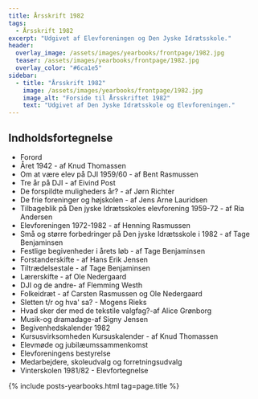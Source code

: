 ```yaml
---
title: Årsskrift 1982
tags:
  - Årsskrift 1982
excerpt: "Udgivet af Elevforeningen og Den Jyske Idrætsskole."
header:
  overlay_image: /assets/images/yearbooks/frontpage/1982.jpg
  teaser: /assets/images/yearbooks/frontpage/1982.jpg
  overlay_color: "#6ca1e5"
sidebar:
  - title: "Årsskrift 1982"
    image: /assets/images/yearbooks/frontpage/1982.jpg
    image_alt: "Forside til Årsskriftet 1982"
    text: "Udgivet af Den Jyske Idrætsskole og Elevforeningen."
---
```


## Indholdsfortegnelse

- Forord
- Året 1942 - af Knud Thomassen 
- Om at være elev på DJI 1959/60 - af Bent Rasmussen
- Tre år på DJI - af Eivind Post
- De forspildte muligheders år? - af Jørn Richter
- De frie foreninger og højskolen - af Jens Arne Lauridsen
- Tilbageblik på Den jyske Idrætsskoles elevforening 1959-72 - af Ria Andersen
- Elevforeningen 1972-1982 - af Henning Rasmussen
- Små og større forbedringer på Den jyske Idrætsskole i 1982 - af Tage Benjaminsen
- Festlige begivenheder i årets løb - af Tage Benjaminsen
- Forstanderskifte - af Hans Erik Jensen
- Tiltrædelsestale - af Tage Benjaminsen
- Lærerskifte - af Ole Nedergaard
- DJI og de andre- af Flemming Westh
- Folkeidræt - af Carsten Rasmussen og Ole Nedergaard
- Sletten t/r og hva' sa? - Mogens Rieks
- Hvad sker der med de tekstile valgfag?-af Alice Grønborg
- Musik-og dramadage-af Signy Jensen
- Begivenhedskalender 1982
- Kursusvirksomheden Kursuskalender - af Knud Thomassen
- Elevmøde og jubilæumssammenkomst
- Elevforeningens bestyrelse
- Medarbejdere, skoleudvalg og forretningsudvalg
- Vinterskolen 1981/82 - Elevfortegnelse

{% include posts-yearbooks.html tag=page.title %}
